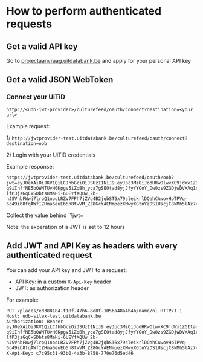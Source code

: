 ---
---

# How to perform authenticated requests

## Get a valid API key

Go to [projectaanvraag.uitdatabank.be](http://projectaanvraag.uitdatabank.be) and apply for your personal API key

## Get a valid JSON WebToken

### Connect your UiTiD
```
http://<udb-jwt-provider>/culturefeed/oauth/connect?destination=<your url>
```

Example request:

1/ `http://jwtprovider-test.uitdatabank.be/culturefeed/oauth/connect?destination=oob`

2/ Login with your UiTiD credentials

Example response:

```
https://jwtprovider-test.uitdatabank.be/culturefeed/oauth/oob?jwt=eyJ0eXAiOiJKV1QiLCJhbGciOiJSUzI1NiJ9.eyJpc3MiOiJodHRwOlwvXC9jdWx1ZGItand0LXByb3ZpZGVyLmRldiIsInVpZCI6Ijg2YTAyYzY1LTY5NmQtNGMxNi1hOWIxLTllM2JjOGU2MzAzYyIsIm5pY2siOiJTdGlrc2VscyIsImVtYWlsIjoic3RhbkBjdWx0dXVybmV0LmJlIiwiaWF0IjoxNTA1ODAzNzQzLCJleHAiOjE1MDU4NDY5NDMsIm5iZiI6MTUwNTgwMzc0M30.D92rUZYZGVUHEuOyqI1U5cmyaMTAY_Og7F4ehYtIGOs-q9iIhffNE5bQWNTUvH0Kpgv5iZqBh_yca7gSEOtad8yjJfyYYOoY_Dw0zs9ZGDjwDVXAq1clab9xfvEzwRx4cLVBrSdi8CwlCDI0LRTZ6zz_SGu-lfP3jsGqCxSDbts8MaHi-6UEYfXQUw_2b-nJSVnbFWwj7lrpQ1nooLRZv7FPh7jZVg4B2jqbST6x79sleikrlDQahCAwovHpTPVq-6c49ib8fqAWfIZHma6euEb5h8twVM_ZZ8GcYAENmpezXMwyXGtnYzDS1UscjC8kMh5lAz7xNdU674jBwJz
```

Collect the value behind `?jwt=<your jwt>

Note: the experation of a JWT is set to 12 hours

## Add JWT and API Key as headers with every authenticated request

You can add your API key and JWT to a request:

* API Key: in a custom `X-Api-Key` header
* JWT: as authorization header

For example:

```
PUT /places/ed388184-f18f-47b6-8e8f-1056a48a4b4b/name/nl HTTP/1.1
Host: udb-silex-test.uitdatabank.be
Authorization: Bearer eyJ0eXAiOiJKV1QiLCJhbGciOiJSUzI1NiJ9.eyJpc3MiOiJodHRwOlwvXC9jdWx1ZGItand0LXByb3ZpZGVyLmRldiIsInVpZCI6Ijg2YTAyYzY1LTY5NmQtNGMxNi1hOWIxLTllM2JjOGU2MzAzYyIsIm5pY2siOiJTdGlrc2VscyIsImVtYWlsIjoic3RhbkBjdWx0dXVybmV0LmJlIiwiaWF0IjoxNTA1ODAzNzQzLCJleHAiOjE1MDU4NDY5NDMsIm5iZiI6MTUwNTgwMzc0M30.D92rUZYZGVUHEuOyqI1U5cmyaMTAY_Og7F4ehYtIGOs-q9iIhffNE5bQWNTUvH0Kpgv5iZqBh_yca7gSEOtad8yjJfyYYOoY_Dw0zs9ZGDjwDVXAq1clab9xfvEzwRx4cLVBrSdi8CwlCDI0LRTZ6zz_SGu-lfP3jsGqCxSDbts8MaHi-6UEYfXQUw_2b-nJSVnbFWwj7lrpQ1nooLRZv7FPh7jZVg4B2jqbST6x79sleikrlDQahCAwovHpTPVq-6c49ib8fqAWfIZHma6euEb5h8twVM_ZZ8GcYAENmpezXMwyXGtnYzDS1UscjC8kMh5lAz7xNdU674jBwJz
X-Api-Key: c7c95c31-93b0-4a3b-8758-770e76d5ed46
```




